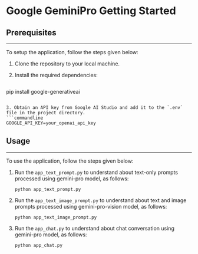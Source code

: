# Google GeminiPro Getting Started

## Prerequisites
------------------------------------
To setup the application, follow the steps given below:

1. Clone the repository to your local machine.

2. Install the required dependencies:
   ```
  pip install google-generativeai
  ```

3. Obtain an API key from Google AI Studio and add it to the `.env` file in the project directory.
```commandline
GOOGLE_API_KEY=your_openai_api_key
```

## Usage
-----------
To use the application, follow the steps given below:

1. Run the `app_text_prompt.py` to understand about text-only prompts processed using gemini-pro model, as follows:
   ```
   python app_text_prompt.py
   ```

2. Run the `app_text_image_prompt.py` to understand about text and image prompts processed using gemini-pro-vision model, as follows:
   ```
   python app_text_image_prompt.py
   ```
3. Run the `app_chat.py` to understand about chat conversation using gemini-pro model, as follows:
   ```
   python app_chat.py
   ```

